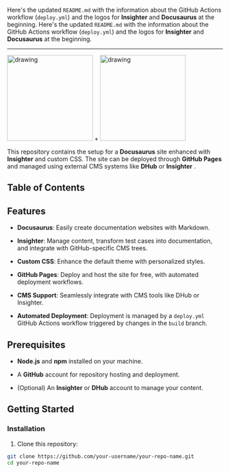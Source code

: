 Here's the updated `README.md` with the information about the GitHub Actions workflow (`deploy.yml`) and the logos for **Insighter** and **Docusaurus** at the beginning.
Here's the updated `README.md` with the information about the GitHub Actions workflow (`deploy.yml`) and the logos for **Insighter** and **Docusaurus** at the beginning.

---

<img src="https://insightest.app/logo-white.png" alt="drawing" width="200"/> + <img src="https://docusaurus.io/img/docusaurus.svg" alt="drawing" width="200"/>

This repository contains the setup for a **Docusaurus** site enhanced with **Insighter** and custom CSS. The site can be deployed through **GitHub Pages** and managed using external CMS systems like **DHub** or **Insighter** .

## Table of Contents 


## Features

- **Docusaurus**: Easily create documentation websites with Markdown.

- **Insighter**: Manage content, transform test cases into documentation, and integrate with GitHub-specific CMS trees.

- **Custom CSS**: Enhance the default theme with personalized styles.

- **GitHub Pages**: Deploy and host the site for free, with automated deployment workflows.

- **CMS Support**: Seamlessly integrate with CMS tools like DHub or Insighter.

- **Automated Deployment**: Deployment is managed by a `deploy.yml` GitHub Actions workflow triggered by changes in the `build` branch.

## Prerequisites

- **Node.js** and **npm** installed on your machine.

- A **GitHub** account for repository hosting and deployment.

- (Optional) An **Insighter** or **DHub** account to manage your content.

## Getting Started

### Installation

1. Clone this repository:

```bash
git clone https://github.com/your-username/your-repo-name.git
cd your-repo-name
```
